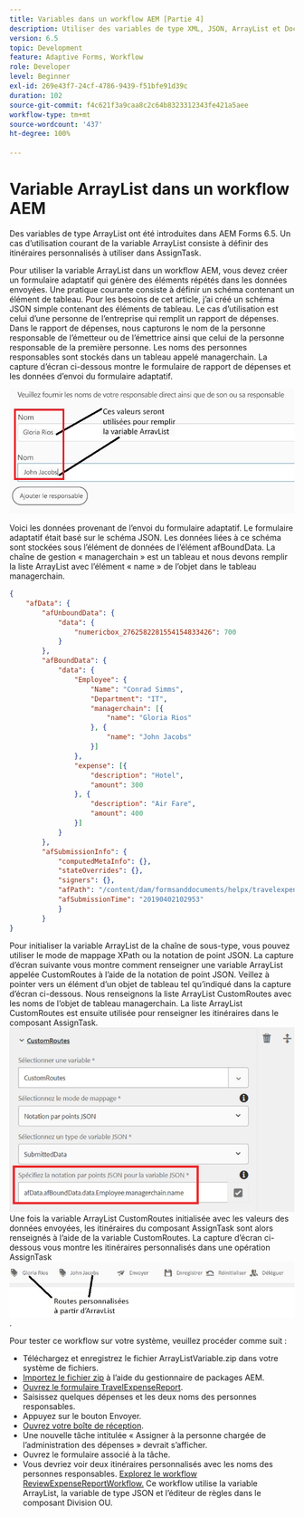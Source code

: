```yaml
---
title: Variables dans un workflow AEM [Partie 4]
description: Utiliser des variables de type XML, JSON, ArrayList et Document dans un workflow AEM
version: 6.5
topic: Development
feature: Adaptive Forms, Workflow
role: Developer
level: Beginner
exl-id: 269e43f7-24cf-4786-9439-f51bfe91d39c
duration: 102
source-git-commit: f4c621f3a9caa8c2c64b8323312343fe421a5aee
workflow-type: tm+mt
source-wordcount: '437'
ht-degree: 100%

---
```


# Variable ArrayList dans un workflow AEM

Des variables de type ArrayList ont été introduites dans AEM Forms 6.5. Un cas d’utilisation courant de la variable ArrayList consiste à définir des itinéraires personnalisés à utiliser dans AssignTask.

Pour utiliser la variable ArrayList dans un workflow AEM, vous devez créer un formulaire adaptatif qui génère des éléments répétés dans les données envoyées. Une pratique courante consiste à définir un schéma contenant un élément de tableau. Pour les besoins de cet article, j’ai créé un schéma JSON simple contenant des éléments de tableau. Le cas d’utilisation est celui d’une personne de l’entreprise qui remplit un rapport de dépenses. Dans le rapport de dépenses, nous capturons le nom de la personne responsable de l’émetteur ou de l’émettrice ainsi que celui de la personne responsable de la première personne. Les noms des personnes responsables sont stockés dans un tableau appelé managerchain. La capture d’écran ci-dessous montre le formulaire de rapport de dépenses et les données d’envoi du formulaire adaptatif.

![expensereport](assets/expensereport.jpg)

Voici les données provenant de l’envoi du formulaire adaptatif. Le formulaire adaptatif était basé sur le schéma JSON. Les données liées à ce schéma sont stockées sous l’élément de données de l’élément afBoundData. La chaîne de gestion « managerchain » est un tableau et nous devons remplir la liste ArrayList avec l’élément « name » de l’objet dans le tableau managerchain.

```json
{
    "afData": {
        "afUnboundData": {
            "data": {
                "numericbox_2762582281554154833426": 700
            }
        },
        "afBoundData": {
            "data": {
                "Employee": {
                    "Name": "Conrad Simms",
                    "Department": "IT",
                    "managerchain": [{
                        "name": "Gloria Rios"
                    }, {
                        "name": "John Jacobs"
                    }]
                },
                "expense": [{
                    "description": "Hotel",
                    "amount": 300
                }, {
                    "description": "Air Fare",
                    "amount": 400
                }]
            }
        },
        "afSubmissionInfo": {
            "computedMetaInfo": {},
            "stateOverrides": {},
            "signers": {},
            "afPath": "/content/dam/formsanddocuments/helpx/travelexpensereport",
            "afSubmissionTime": "20190402102953"
            }
        }
}
```

Pour initialiser la variable ArrayList de la chaîne de sous-type, vous pouvez utiliser le mode de mappage XPath ou la notation de point JSON. La capture d’écran suivante vous montre comment renseigner une variable ArrayList appelée CustomRoutes à l’aide de la notation de point JSON. Veillez à pointer vers un élément d’un objet de tableau tel qu’indiqué dans la capture d’écran ci-dessous. Nous renseignons la liste ArrayList CustomRoutes avec les noms de l’objet de tableau managerchain.
La liste ArrayList CustomRoutes est ensuite utilisée pour renseigner les itinéraires dans le composant AssignTask.
![customroutes](assets/arraylist.jpg)
Une fois la variable ArrayList CustomRoutes initialisée avec les valeurs des données envoyées, les itinéraires du composant AssignTask sont alors renseignés à l’aide de la variable CustomRoutes. La capture d’écran ci-dessous vous montre les itinéraires personnalisés dans une opération AssignTask
![asingtask](assets/customactions.jpg).

Pour tester ce workflow sur votre système, veuillez procéder comme suit :

* Téléchargez et enregistrez le fichier ArrayListVariable.zip dans votre système de fichiers.
* [Importez le fichier zip](assets/arraylistvariable.zip) à l’aide du gestionnaire de packages AEM.
* [Ouvrez le formulaire TravelExpenseReport](http://localhost:4502/content/dam/formsanddocuments/helpx/travelexpensereport/jcr:content?wcmmode=disabled).
* Saisissez quelques dépenses et les deux noms des personnes responsables.
* Appuyez sur le bouton Envoyer.
* [Ouvrez votre boîte de réception](http://localhost:4502/aem/inbox).
* Une nouvelle tâche intitulée « Assigner à la personne chargée de l’administration des dépenses » devrait s’afficher.
* Ouvrez le formulaire associé à la tâche.
* Vous devriez voir deux itinéraires personnalisés avec les noms des personnes responsables.
  [Explorez le workflow ReviewExpenseReportWorkflow.](http://localhost:4502/editor.html/conf/global/settings/workflow/models/ReviewExpenseReport.html) Ce workflow utilise la variable ArrayList, la variable de type JSON et l’éditeur de règles dans le composant Division OU.
